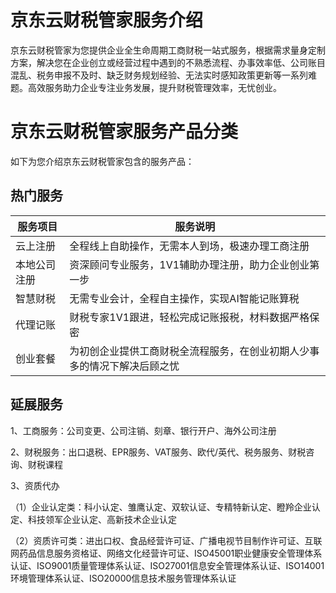 # 京东云财税管家服务介绍
京东云财税管家为您提供企业全生命周期工商财税一站式服务，根据需求量身定制方案，解决您在企业创立或经营过程中遇到的不熟悉流程、办事效率低、公司账目混乱、税务申报不及时、缺乏财务规划经验、无法实时感知政策更新等一系列难题。高效服务助力企业专注业务发展，提升财税管理效率，无忧创业。
# 京东云财税管家服务产品分类
如下为您介绍京东云财税管家包含的服务产品：
## 热门服务
| **服务项目** | **服务说明** |   
|----------|----------|
|     云上注册    |    全程线上自助操作，无需本人到场，极速办理工商注册    |  
|     本地公司注册   |    资深顾问专业服务，1V1辅助办理注册，助力企业创业第一步    |  
|     智慧财税    |    无需专业会计，全程自主操作，实现AI智能记账算税    |  
|     代理记账    |    财税专家1V1跟进，轻松完成记账报税，材料数据严格保密    |  
|     创业套餐    |    为初创企业提供工商财税全流程服务，在创业初期人少事多的情况下解决后顾之忧    |  
## 延展服务
1、工商服务：公司变更、公司注销、刻章、银行开户、海外公司注册

2、财税服务：出口退税、EPR服务、VAT服务、欧代/英代、税务服务、财税咨询、财税课程

3、资质代办

（1）企业认定类：科小认定、雏鹰认定、双软认证、专精特新认定、瞪羚企业认定、科技领军企业认定、高新技术企业认定

（2）资质许可类：进出口权、食品经营许可证、广播电视节目制作许可证、互联网药品信息服务资格证、网络文化经营许可证、ISO45001职业健康安全管理体系认证、ISO9001质量管理体系认证、ISO27001信息安全管理体系认证、ISO14001环境管理体系认证、ISO20000信息技术服务管理体系认证
